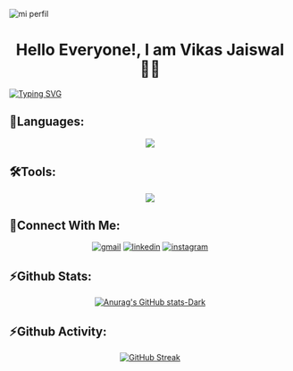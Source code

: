 ![mi perfil](https://i.pinimg.com/originals/83/b8/09/83b809857acd41a7bad4935b4734f9fc.gif)

# <div align='center'>Hello Everyone!, I am Vikas Jaiswal 👨‍💻</div>

[![Typing SVG](https://readme-typing-svg.demolab.com?font=Jetbrains+Mono&size=45&duration=2500&pause=1000&color=A97CFF&center=true&random=false&width=1500&height=100&lines=Passionate+Computer+Science+Student!;Developing+Android+Applications+using+Kotlin!;I+Can+Fix+Your+Bugs%2C+Not+Your+Laptop!+)](https://git.io/typing-svg)

## 👾Languages:

<p align="center"> <a href="https://github.com/v1kasjaiswal"><img src="https://skillicons.dev/icons?i=python,mysql,java,kotlin,firebase"> </a> </p>

## 🛠️Tools:

<p align="center"> <a href="https://github.com/v1kajaiswal"><img src="https://skillicons.dev/icons?i=vscode,androidstudio,bash,git,github"> </a> </p>


## 🔗Connect With Me:

<p align="center">
   <a href="mailto:vikasjaiswal1024@gmail.com"><img alt="gmail" title="Send me a Mail On Gmail" src="https://img.shields.io/badge/Gmail-D14836?style=for-the-badge&logo=gmail&logoColor=white"/></a>
   <a href="https://www.linkedin.com/in/v1kasjaiswal/"><img alt="linkedin" title="Connect with me on LinkedIn" src="https://img.shields.io/badge/LinkedIn-0077B5?style=for-the-badge&logo=linkedin&logoColor=white"/></a>
   <a href="https://www.instagram.com/v1kasjaiswal/"><img alt="instagram" title="Follow me on Instagram" src="https://img.shields.io/badge/Instagram-E4405F?style=for-the-badge&logo=instagram&logoColor=white"/></a>
 </p>

## ⚡Github Stats:
<div align="center">
    
[![Anurag's GitHub stats-Dark](https://github-readme-stats.vercel.app/api?username=v1kasjaiswal&show_icons=true&theme=tokyonight&rank_icon=github)](https://github.com/v1kasjaiswal/github-readme-stats#gh-dark-mode-only)
</div>

## ⚡Github Activity:
<div align="center">
    
[![GitHub Streak](https://streak-stats.demolab.com?user=v1kasjaiswal&theme=tokyonight&date_format=M%20j%5B%2C%20Y%5D&card_width=470)](https://git.io/streak-stats)
</div>
